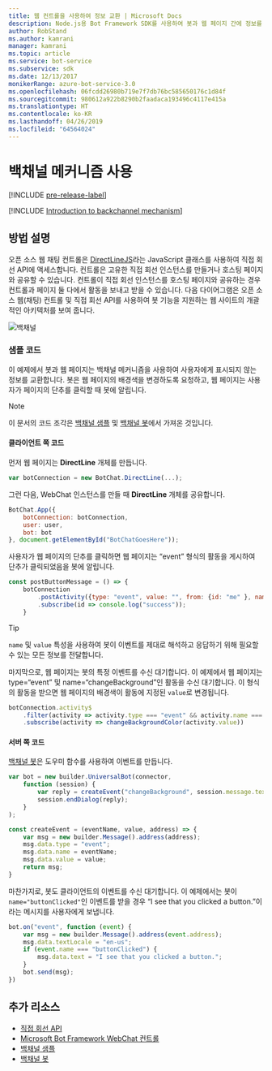 ```yaml
---
title: 웹 컨트롤을 사용하여 정보 교환 | Microsoft Docs
description: Node.js용 Bot Framework SDK를 사용하여 봇과 웹 페이지 간에 정보를 교환하는 방법을 알아봅니다.
author: RobStand
ms.author: kamrani
manager: kamrani
ms.topic: article
ms.service: bot-service
ms.subservice: sdk
ms.date: 12/13/2017
monikerRange: azure-bot-service-3.0
ms.openlocfilehash: 06fcdd26980b719e7f7db76bc585650176c1d84f
ms.sourcegitcommit: 980612a922b8290b2faadaca193496c4117e415a
ms.translationtype: HT
ms.contentlocale: ko-KR
ms.lasthandoff: 04/26/2019
ms.locfileid: "64564024"
---
```

# <a name="use-the-backchannel-mechanism"></a>백채널 메커니즘 사용

[!INCLUDE [pre-release-label](../includes/pre-release-label-v3.md)]

[!INCLUDE [Introduction to backchannel mechanism](../includes/snippet-backchannel.md)]

## <a name="walk-through"></a>방법 설명

오픈 소스 웹 채팅 컨트롤은 <a href="https://github.com/microsoft/botframework-DirectLinejs" target="_blank">DirectLineJS</a>라는 JavaScript 클래스를 사용하여 직접 회선 API에 액세스합니다. 컨트롤은 고유한 직접 회선 인스턴스를 만들거나 호스팅 페이지와 공유할 수 있습니다. 컨트롤이 직접 회선 인스턴스를 호스팅 페이지와 공유하는 경우 컨트롤과 페이지 둘 다에서 활동을 보내고 받을 수 있습니다. 다음 다이어그램은 오픈 소스 웹(채팅) 컨트롤 및 직접 회선 API를 사용하여 봇 기능을 지원하는 웹 사이트의 개괄적인 아키텍처를 보여 줍니다. 

![백채널](../media/designing-bots/patterns/back-channel.png)

### <a name="sample-code"></a>샘플 코드 

이 예제에서 봇과 웹 페이지는 백채널 메커니즘을 사용하여 사용자에게 표시되지 않는 정보를 교환합니다. 봇은 웹 페이지의 배경색을 변경하도록 요청하고, 웹 페이지는 사용자가 페이지의 단추를 클릭할 때 봇에 알립니다. 

> [!NOTE]
> 이 문서의 코드 조각은 <a href="https://github.com/Microsoft/BotFramework-WebChat/blob/master/samples/backchannel/index.html" target="_blank">백채널 샘플</a> 및 <a href="https://github.com/ryanvolum/backChannelBot" target="_blank">백채널 봇</a>에서 가져온 것입니다. 

#### <a name="client-side-code"></a>클라이언트 쪽 코드

먼저 웹 페이지는 **DirectLine** 개체를 만듭니다.

```javascript
var botConnection = new BotChat.DirectLine(...);
```

그런 다음, WebChat 인스턴스를 만들 때 **DirectLine** 개체를 공유합니다.

```javascript
BotChat.App({
    botConnection: botConnection,
    user: user,
    bot: bot
}, document.getElementById("BotChatGoesHere"));
```

사용자가 웹 페이지의 단추를 클릭하면 웹 페이지는 “event” 형식의 활동을 게시하여 단추가 클릭되었음을 봇에 알립니다.

```javascript
const postButtonMessage = () => {
    botConnection
        .postActivity({type: "event", value: "", from: {id: "me" }, name: "buttonClicked"})
        .subscribe(id => console.log("success"));
    }
```

> [!TIP]
> `name` 및 `value` 특성을 사용하여 봇이 이벤트를 제대로 해석하고 응답하기 위해 필요할 수 있는 모든 정보를 전달합니다. 

마지막으로, 웹 페이지는 봇의 특정 이벤트를 수신 대기합니다.
이 예제에서 웹 페이지는 type=“event” 및 name=“changeBackground”인 활동을 수신 대기합니다. 이 형식의 활동을 받으면 웹 페이지의 배경색이 활동에 지정된 `value`로 변경됩니다. 

```javascript
botConnection.activity$
    .filter(activity => activity.type === "event" && activity.name === "changeBackground")
    .subscribe(activity => changeBackgroundColor(activity.value))
```

#### <a name="server-side-code"></a>서버 쪽 코드

<a href="https://github.com/ryanvolum/backChannelBot" target="_blank">백채널 봇</a>은 도우미 함수를 사용하여 이벤트를 만듭니다.

```javascript
var bot = new builder.UniversalBot(connector, 
    function (session) {
        var reply = createEvent("changeBackground", session.message.text, session.message.address);
        session.endDialog(reply);
    }
);

const createEvent = (eventName, value, address) => {
    var msg = new builder.Message().address(address);
    msg.data.type = "event";
    msg.data.name = eventName;
    msg.data.value = value;
    return msg;
}
```

마찬가지로, 봇도 클라이언트의 이벤트를 수신 대기합니다. 이 예제에서는 봇이 `name="buttonClicked"`인 이벤트를 받을 경우 “I see that you clicked a button.”이라는 메시지를 사용자에게 보냅니다.

```javascript
bot.on("event", function (event) {
    var msg = new builder.Message().address(event.address);
    msg.data.textLocale = "en-us";
    if (event.name === "buttonClicked") {
        msg.data.text = "I see that you clicked a button.";
    }
    bot.send(msg);
})
```

## <a name="additional-resources"></a>추가 리소스

- [직접 회선 API][directLineAPI]
- <a href="https://github.com/Microsoft/BotFramework-WebChat" target="_blank">Microsoft Bot Framework WebChat 컨트롤</a>
- <a href="https://aka.ms/v3-js-backchannel-sample" target="_blank">백채널 샘플</a>
- <a href="https://github.com/ryanvolum/backChannelBot" target="_blank">백채널 봇</a>

[directLineAPI]: https://docs.botframework.com/en-us/restapi/directline3/#navtitle
